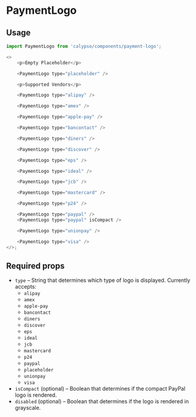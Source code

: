 # PaymentLogo

## Usage

```js
import PaymentLogo from 'calypso/components/payment-logo';

<>
	<p>Empty Placeholder</p>

	<PaymentLogo type="placeholder" />

	<p>Supported Vendors</p>

	<PaymentLogo type="alipay" />

	<PaymentLogo type="amex" />

	<PaymentLogo type="apple-pay" />

	<PaymentLogo type="bancontact" />

	<PaymentLogo type="diners" />

	<PaymentLogo type="discover" />

	<PaymentLogo type="eps" />

	<PaymentLogo type="ideal" />

	<PaymentLogo type="jcb" />

	<PaymentLogo type="mastercard" />

	<PaymentLogo type="p24" />

	<PaymentLogo type="paypal" />
	<PaymentLogo type="paypal" isCompact />

	<PaymentLogo type="unionpay" />

	<PaymentLogo type="visa" />
</>;
```

## Required props

- `type` – String that determines which type of logo is displayed. Currently accepts:
  - `alipay`
  - `amex`
  - `apple-pay`
  - `bancontact`
  - `diners`
  - `discover`
  - `eps`
  - `ideal`
  - `jcb`
  - `mastercard`
  - `p24`
  - `paypal`
  - `placeholder`
  - `unionpay`
  - `visa`
- `isCompact` (optional) – Boolean that determines if the compact PayPal logo is rendered.
- `disabled` (optional) – Boolean that determines if the logo is rendered in grayscale.
